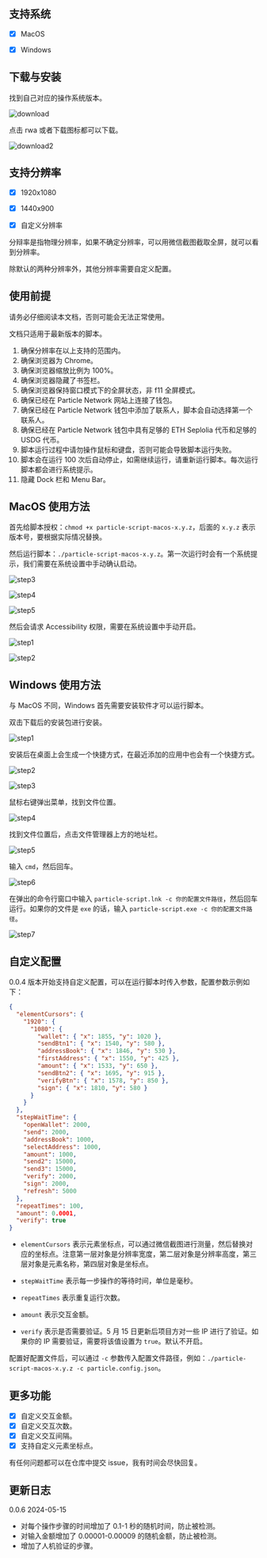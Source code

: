 ## 支持系统

- [x] MacOS

- [x] Windows

## 下载与安装

找到自己对应的操作系统版本。

![download](./images/6.jpg)

点击 rwa 或者下载图标都可以下载。

![download2](./images/7.jpg)

## 支持分辨率

- [x] 1920x1080

- [x] 1440x900

- [x] 自定义分辨率

分辩率是指物理分辨率，如果不确定分辨率，可以用微信截图截取全屏，就可以看到分辨率。

除默认的两种分辨率外，其他分辨率需要自定义配置。

## 使用前提

请务必仔细阅读本文档，否则可能会无法正常使用。

文档只适用于最新版本的脚本。

1. 确保分辨率在以上支持的范围内。
2. 确保浏览器为 Chrome。
3. 确保浏览器缩放比例为 100%。
4. 确保浏览器隐藏了书签栏。
5. 确保浏览器保持窗口模式下的全屏状态，非 f11 全屏模式。
6. 确保已经在 Particle Network 网站上连接了钱包。
7. 确保已经在 Particle Network 钱包中添加了联系人，脚本会自动选择第一个联系人。
8. 确保已经在 Particle Network 钱包中具有足够的 ETH Seplolia 代币和足够的 USDG 代币。
9. 脚本运行过程中请勿操作鼠标和键盘，否则可能会导致脚本运行失败。
10. 脚本会在运行 100 次后自动停止，如需继续运行，请重新运行脚本。每次运行脚本都会进行系统提示。
11. 隐藏 Dock 栏和 Menu Bar。

## MacOS 使用方法

首先给脚本授权：`chmod +x particle-script-macos-x.y.z`，后面的 `x.y.z` 表示版本号，要根据实际情况替换。

然后运行脚本：`./particle-script-macos-x.y.z`。第一次运行时会有一个系统提示，我们需要在系统设置中手动确认启动。

![step3](./images/3.jpg)

![step4](./images/4.jpg)

![step5](./images/5.jpg)

然后会请求 Accessibility 权限，需要在系统设置中手动开启。

![step1](./images/1.jpg)

![step2](./images/2.jpg)

## Windows 使用方法

与 MacOS 不同，Windows 首先需要安装软件才可以运行脚本。

双击下载后的安装包进行安装。

![step1](./images/8.jpg)

安装后在桌面上会生成一个快捷方式，在最近添加的应用中也会有一个快捷方式。

![step2](./images/9.jpg)

![step3](./images/10.jpg)

鼠标右键弹出菜单，找到文件位置。

![step4](./images/11.jpg)

找到文件位置后，点击文件管理器上方的地址栏。

![step5](./images/12.jpg)

输入 `cmd`，然后回车。

![step6](./images/13.jpg)

在弹出的命令行窗口中输入 `particle-script.lnk -c 你的配置文件路径`，然后回车运行。如果你的文件是 `exe` 的话，输入 `particle-script.exe -c 你的配置文件路径`。

![step7](./images/14.jpg)

## 自定义配置

0.0.4 版本开始支持自定义配置，可以在运行脚本时传入参数，配置参数示例如下：

```json
{
  "elementCursors": {
    "1920": {
      "1080": {
        "wallet": { "x": 1855, "y": 1020 },
        "sendBtn1": { "x": 1540, "y": 580 },
        "addressBook": { "x": 1846, "y": 530 },
        "firstAddress": { "x": 1550, "y": 425 },
        "amount": { "x": 1533, "y": 650 },
        "sendBtn2": { "x": 1695, "y": 915 },
        "verifyBtn": { "x": 1578, "y": 850 },
        "sign": { "x": 1810, "y": 580 }
      }
    }
  },
  "stepWaitTime": {
    "openWallet": 2000,
    "send": 2000,
    "addressBook": 1000,
    "selectAddress": 1000,
    "amount": 1000,
    "send2": 15000,
    "send3": 15000,
    "verify": 2000,
    "sign": 2000,
    "refresh": 5000
  },
  "repeatTimes": 100,
  "amount": 0.0001,
  "verify": true
}
```

- `elementCursors` 表示元素坐标点，可以通过微信截图进行测量，然后替换对应的坐标点。注意第一层对象是分辨率宽度，第二层对象是分辨率高度，第三层对象是元素名称，第四层对象是坐标点。

- `stepWaitTime` 表示每一步操作的等待时间，单位是毫秒。

- `repeatTimes` 表示重复运行次数。

- `amount` 表示交互金额。

- `verify` 表示是否需要验证。5 月 15 日更新后项目方对一些 IP 进行了验证。如果你的 IP 需要验证，需要将该值设置为 `true`。默认不开启。

配置好配置文件后，可以通过 `-c` 参数传入配置文件路径，例如：`./particle-script-macos-x.y.z -c particle.config.json`。

## 更多功能

- [x] 自定义交互金额。
- [x] 自定义交互次数。
- [x] 自定义交互间隔。
- [x] 支持自定义元素坐标点。

有任何问题都可以在仓库中提交 issue，我有时间会尽快回复。

## 更新日志

0.0.6 2024-05-15

- 对每个操作步骤的时间增加了 0.1-1 秒的随机时间，防止被检测。
- 对输入金额增加了 0.00001-0.00009 的随机金额，防止被检测。
- 增加了人机验证的步骤。
